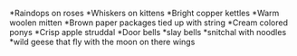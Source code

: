 *Raindops on roses
*Whiskers on kittens
*Bright copper kettles
*Warm woolen mitten
*Brown paper packages tied up with string
*Cream colored ponys
*Crisp apple struddal
*Door bells
*slay bells
*snitchal with noodles
*wild geese that fly with the moon on there wings
